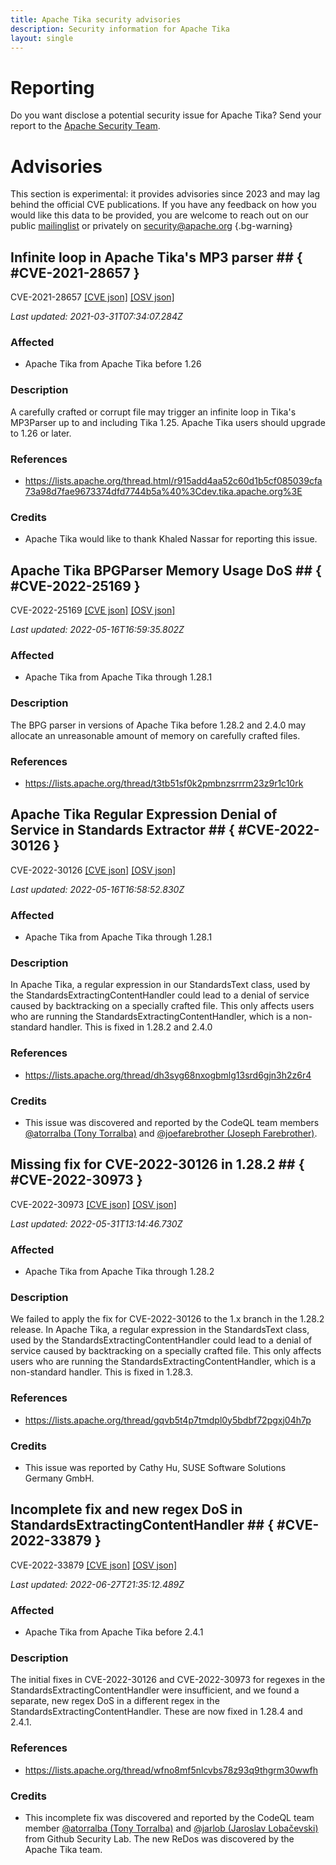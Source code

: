 ```yaml
---
title: Apache Tika security advisories
description: Security information for Apache Tika
layout: single
---
```


# Reporting

Do you want disclose a potential security issue for Apache Tika? Send your report to the [Apache Security Team](mailto:security@apache.org).

# Advisories

This section is experimental: it provides advisories since 2023 and may lag behind the official CVE publications. If you have any feedback on how you would like this data to be provided, you are welcome to reach out on our public [mailinglist](/mailinglist) or privately on [security@apache.org](mailto:security@apache.org)
{.bg-warning}

## Infinite loop in Apache Tika's MP3 parser ## { #CVE-2021-28657 }

CVE-2021-28657 [\[CVE json\]](./CVE-2021-28657.cve.json) [\[OSV json\]](./CVE-2021-28657.osv.json)



_Last updated: 2021-03-31T07:34:07.284Z_

### Affected

* Apache Tika from Apache Tika before 1.26


### Description

A carefully crafted or corrupt file may trigger an infinite loop in Tika's MP3Parser up to and including Tika 1.25. Apache Tika users should upgrade to 1.26 or later.

### References
* https://lists.apache.org/thread.html/r915add4aa52c60d1b5cf085039cfa73a98d7fae9673374dfd7744b5a%40%3Cdev.tika.apache.org%3E


### Credits
* Apache Tika would like to thank Khaled Nassar for reporting this issue.


## Apache Tika BPGParser Memory Usage DoS ## { #CVE-2022-25169 }

CVE-2022-25169 [\[CVE json\]](./CVE-2022-25169.cve.json) [\[OSV json\]](./CVE-2022-25169.osv.json)



_Last updated: 2022-05-16T16:59:35.802Z_

### Affected

* Apache Tika from Apache Tika through 1.28.1


### Description

The BPG parser in versions of Apache Tika before 1.28.2 and 2.4.0 may allocate an unreasonable amount of memory on carefully crafted files.


### References
* https://lists.apache.org/thread/t3tb51sf0k2pmbnzsrrrm23z9r1c10rk


## Apache Tika Regular Expression Denial of Service in Standards Extractor ## { #CVE-2022-30126 }

CVE-2022-30126 [\[CVE json\]](./CVE-2022-30126.cve.json) [\[OSV json\]](./CVE-2022-30126.osv.json)



_Last updated: 2022-05-16T16:58:52.830Z_

### Affected

* Apache Tika from Apache Tika through 1.28.1


### Description

In Apache Tika, a regular expression in our StandardsText class, used by the StandardsExtractingContentHandler could lead to a denial of service caused by backtracking on a specially crafted file. This only affects users who are running the StandardsExtractingContentHandler, which is a non-standard handler.  This is fixed in 1.28.2 and 2.4.0

### References
* https://lists.apache.org/thread/dh3syg68nxogbmlg13srd6gjn3h2z6r4


### Credits
* This issue was discovered and reported by the CodeQL team members [@atorralba (Tony Torralba)](https://github.com/atorralba) and [@joefarebrother (Joseph Farebrother)](https://github.com/joefarebrother).


## Missing fix for CVE-2022-30126 in 1.28.2 ## { #CVE-2022-30973 }

CVE-2022-30973 [\[CVE json\]](./CVE-2022-30973.cve.json) [\[OSV json\]](./CVE-2022-30973.osv.json)



_Last updated: 2022-05-31T13:14:46.730Z_

### Affected

* Apache Tika from Apache Tika through 1.28.2


### Description

We failed to apply the fix for CVE-2022-30126 to the 1.x branch in the 1.28.2 release.  In Apache Tika, a regular expression in the StandardsText class, used by the StandardsExtractingContentHandler could lead to a denial of service caused by backtracking on a specially crafted file. This only affects users who are running the StandardsExtractingContentHandler, which is a non-standard handler.  This is fixed in 1.28.3.

### References
* https://lists.apache.org/thread/gqvb5t4p7tmdpl0y5bdbf72pgxj04h7p


### Credits
* This issue was reported by Cathy Hu, SUSE Software Solutions Germany GmbH.


## Incomplete fix and new regex DoS in StandardsExtractingContentHandler ## { #CVE-2022-33879 }

CVE-2022-33879 [\[CVE json\]](./CVE-2022-33879.cve.json) [\[OSV json\]](./CVE-2022-33879.osv.json)



_Last updated: 2022-06-27T21:35:12.489Z_

### Affected

* Apache Tika from Apache Tika before 2.4.1


### Description

The initial fixes in CVE-2022-30126 and CVE-2022-30973 for regexes in the StandardsExtractingContentHandler were insufficient, and we found a separate, new regex DoS in a different regex in the StandardsExtractingContentHandler. These are now fixed in 1.28.4 and 2.4.1.

### References
* https://lists.apache.org/thread/wfno8mf5nlcvbs78z93q9thgrm30wwfh


### Credits
* This incomplete fix was discovered and reported by the CodeQL team member [@atorralba (Tony Torralba)](https://github.com/atorralba) and [@jarlob (Jaroslav Lobačevski)](https://github.com/jarlob) from Github Security Lab.  The new ReDos was discovered by the Apache Tika team.
